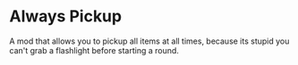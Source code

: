 # Always Pickup
A mod that allows you to pickup all items at all times, because its stupid you can't grab a flashlight before starting a round.